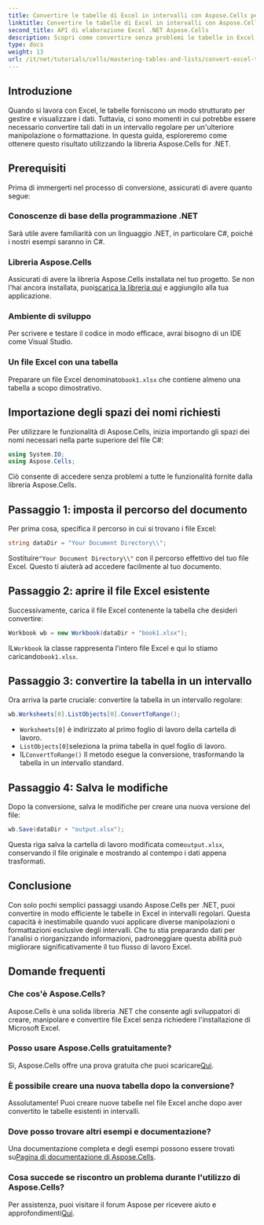 ```yaml
---
title: Convertire le tabelle di Excel in intervalli con Aspose.Cells per .NET
linktitle: Convertire le tabelle di Excel in intervalli con Aspose.Cells per .NET
second_title: API di elaborazione Excel .NET Aspose.Cells
description: Scopri come convertire senza problemi le tabelle in Excel in intervalli regolari utilizzando la potente libreria Aspose.Cells per .NET. Questa guida passo passo copre tutto, dalla configurazione dell'ambiente all'esecuzione della conversione.
type: docs
weight: 13
url: /it/net/tutorials/cells/mastering-tables-and-lists/convert-excel-tables-to-range/
---
```

## Introduzione

Quando si lavora con Excel, le tabelle forniscono un modo strutturato per gestire e visualizzare i dati. Tuttavia, ci sono momenti in cui potrebbe essere necessario convertire tali dati in un intervallo regolare per un'ulteriore manipolazione o formattazione. In questa guida, esploreremo come ottenere questo risultato utilizzando la libreria Aspose.Cells for .NET.

## Prerequisiti
Prima di immergerti nel processo di conversione, assicurati di avere quanto segue:

### Conoscenze di base della programmazione .NET
Sarà utile avere familiarità con un linguaggio .NET, in particolare C#, poiché i nostri esempi saranno in C#.

### Libreria Aspose.Cells
 Assicurati di avere la libreria Aspose.Cells installata nel tuo progetto. Se non l'hai ancora installata, puoi[scarica la libreria qui](https://releases.aspose.com/cells/net/) e aggiungilo alla tua applicazione.

### Ambiente di sviluppo
Per scrivere e testare il codice in modo efficace, avrai bisogno di un IDE come Visual Studio.

### Un file Excel con una tabella
 Preparare un file Excel denominato`book1.xlsx` che contiene almeno una tabella a scopo dimostrativo.

## Importazione degli spazi dei nomi richiesti
Per utilizzare le funzionalità di Aspose.Cells, inizia importando gli spazi dei nomi necessari nella parte superiore del file C#:

```csharp
using System.IO;
using Aspose.Cells;
```

Ciò consente di accedere senza problemi a tutte le funzionalità fornite dalla libreria Aspose.Cells.

## Passaggio 1: imposta il percorso del documento
Per prima cosa, specifica il percorso in cui si trovano i file Excel:

```csharp
string dataDir = "Your Document Directory\\";
```
 Sostituire`"Your Document Directory\\"` con il percorso effettivo del tuo file Excel. Questo ti aiuterà ad accedere facilmente al tuo documento.

## Passaggio 2: aprire il file Excel esistente
Successivamente, carica il file Excel contenente la tabella che desideri convertire:

```csharp
Workbook wb = new Workbook(dataDir + "book1.xlsx");
```
 IL`Workbook` la classe rappresenta l'intero file Excel e qui lo stiamo caricando`book1.xlsx`.

## Passaggio 3: convertire la tabella in un intervallo
Ora arriva la parte cruciale: convertire la tabella in un intervallo regolare:

```csharp
wb.Worksheets[0].ListObjects[0].ConvertToRange();
```

- `Worksheets[0]` è indirizzato al primo foglio di lavoro della cartella di lavoro.
- `ListObjects[0]`seleziona la prima tabella in quel foglio di lavoro.
-  IL`ConvertToRange()` Il metodo esegue la conversione, trasformando la tabella in un intervallo standard.

## Passaggio 4: Salva le modifiche
Dopo la conversione, salva le modifiche per creare una nuova versione del file:

```csharp
wb.Save(dataDir + "output.xlsx");
```
 Questa riga salva la cartella di lavoro modificata come`output.xlsx`, conservando il file originale e mostrando al contempo i dati appena trasformati.

## Conclusione
Con solo pochi semplici passaggi usando Aspose.Cells per .NET, puoi convertire in modo efficiente le tabelle in Excel in intervalli regolari. Questa capacità è inestimabile quando vuoi applicare diverse manipolazioni o formattazioni esclusive degli intervalli. Che tu stia preparando dati per l'analisi o riorganizzando informazioni, padroneggiare questa abilità può migliorare significativamente il tuo flusso di lavoro Excel.

## Domande frequenti

### Che cos'è Aspose.Cells?
Aspose.Cells è una solida libreria .NET che consente agli sviluppatori di creare, manipolare e convertire file Excel senza richiedere l'installazione di Microsoft Excel.

### Posso usare Aspose.Cells gratuitamente?
Sì, Aspose.Cells offre una prova gratuita che puoi scaricare[Qui](https://releases.aspose.com/cells/net/).

### È possibile creare una nuova tabella dopo la conversione?
Assolutamente! Puoi creare nuove tabelle nel file Excel anche dopo aver convertito le tabelle esistenti in intervalli.

### Dove posso trovare altri esempi e documentazione?
 Una documentazione completa e degli esempi possono essere trovati su[Pagina di documentazione di Aspose.Cells](https://reference.aspose.com/cells/net/).

### Cosa succede se riscontro un problema durante l'utilizzo di Aspose.Cells?
 Per assistenza, puoi visitare il forum Aspose per ricevere aiuto e approfondimenti[Qui](https://forum.aspose.com/c/cells/9).
